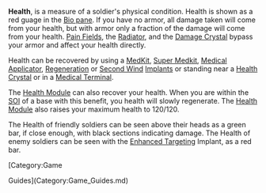**Health**, is a measure of a soldier's physical condition. Health is
shown as a red guage in the [Bio
pane](etc/Heads-up_Display.md#Bio_Pane). If you have no armor, all
damage taken will come from your health, but with armor only a fraction
of the damage will come from your health. [Pain
Fields](Pain_Field.md), the [Radiator](../weapons/Radiator.md), and
the [Damage Crystal](../items/Damage_Crystal.md) bypass your armor and
affect your health directly.

Health can be recovered by using a [MedKit](../items/MedKit.md), [Super
Medkit](../items/Super_Medkit.md), [Medical
Applicator](../weapons/Medical_Applicator.md),
[Regeneration](../implants/Regeneration.md) or [Second
Wind](../implants/Second_Wind.md) [Implants](../implants/Implants.md) or
standing near a [Health Crystal](items/Health_Crystal.md) or in a
[Medical Terminal](../items/Medical_Terminal.md).

The [Health Module](items/Health_Module.md) can also recover your
health. When you are within the [SOI](../locations/Sphere_of_Influence.md) of a base with
this benefit, you health will slowly regenerate. The [Health
Module](items/Health_Module.md) also raises your maximum health to
120/120.

The Health of friendly soldiers can be seen above their heads as a green
bar, if close enough, with black sections indicating damage. The Health
of enemy soldiers can be seen with the [Enhanced
Targeting](../implants/Enhanced_Targeting.md) Implant, as a red bar.

<!--[Category:Terminology](Category:Terminology.md)--> [Category:Game
Guides](Category:Game_Guides.md)
